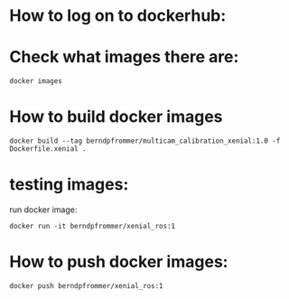 # How to log on to dockerhub:

# Check what images there are:

    docker images

# How to build docker images

    docker build --tag berndpfrommer/multicam_calibration_xenial:1.0 -f Dockerfile.xenial .

# testing images:

run docker image:

    docker run -it berndpfrommer/xenial_ros:1


# How to push docker images:


    docker push berndpfrommer/xenial_ros:1

    


